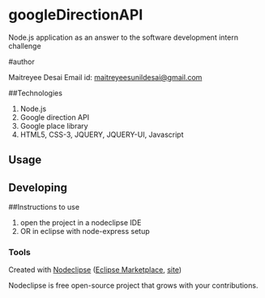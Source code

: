 

# googleDirectionAPI
Node.js application as an answer to the software development intern challenge

#author

Maitreyee Desai
Email id: maitreyeesunildesai@gmail.com

##Technologies

1. Node.js
2. Google direction API
3. Google place library
4. HTML5, CSS-3, JQUERY, JQUERY-UI, Javascript

## Usage



## Developing

##Instructions to use
1. open the project in a nodeclipse IDE
2. OR in eclipse with node-express setup



### Tools

Created with [Nodeclipse](https://github.com/Nodeclipse/nodeclipse-1)
 ([Eclipse Marketplace](http://marketplace.eclipse.org/content/nodeclipse), [site](http://www.nodeclipse.org))   

Nodeclipse is free open-source project that grows with your contributions.
